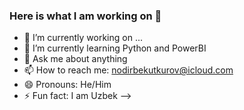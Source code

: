 ### Here is what I am working on 👋


- 🔭 I’m currently working on ...
- 🌱 I’m currently learning Python and PowerBI
- 💬 Ask me about anything
- 📫 How to reach me: nodirbekutkurov@icloud.com
- 😄 Pronouns: He/Him
- ⚡ Fun fact: I am Uzbek
-->
